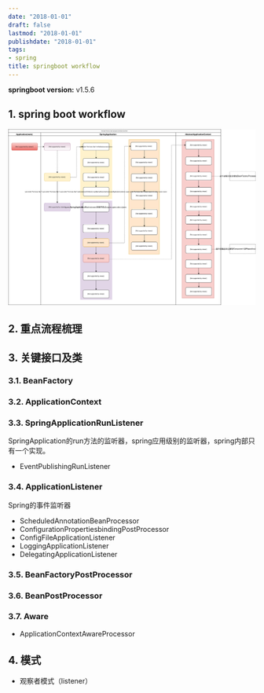 ```yaml
---
date: "2018-01-01"
draft: false
lastmod: "2018-01-01"
publishdate: "2018-01-01"
tags:
- spring
title: springboot workflow
---
```

**springboot version:** v1.5.6

## 1. spring boot workflow
![springboot-workflow.png](../../picture/springboot-workflow.svg)

## 2. 重点流程梳理


## 3. 关键接口及类
### 3.1. BeanFactory

### 3.2. ApplicationContext

### 3.3. SpringApplicationRunListener
SpringApplication的run方法的监听器，spring应用级别的监听器，spring内部只有一个实现。
* EventPublishingRunListener

### 3.4. ApplicationListener
Spring的事件监听器
* ScheduledAnnotationBeanProcessor
* ConfigurationPropertiesbindingPostProcessor
* ConfigFileApplicationListener
* LoggingApplicationListener
* DelegatingApplicationListener

### 3.5. BeanFactoryPostProcessor


### 3.6. BeanPostProcessor


### 3.7. Aware
* ApplicationContextAwareProcessor


## 4. 模式
* 观察者模式（listener）